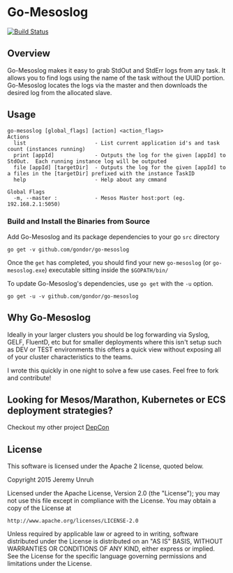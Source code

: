 # Go-Mesoslog

[![Build Status](https://travis-ci.org/gondor/go-mesoslog.svg)](https://travis-ci.org/gondor/go-mesoslog)

## Overview

Go-Mesoslog makes it easy to grab StdOut and StdErr logs from any task.  It allows you to find logs using the name of the task without the UUID portion.  Go-Mesoslog locates the logs via the master and then downloads the desired log from the allocated slave.

## Usage

```
go-mesoslog [global_flags] [action] <action_flags>
Actions
  list                      - List current application id's and task count (instances running)
  print [appId]             - Outputs the log for the given [appId] to StdOut.  Each running instance log will be outputed
  file [appId] [targetDir]  - Outputs the log for the given [appId] to a files in the [targetDir] prefixed with the instance TaskID
  help                      - Help about any cmmand

Global Flags
  -m, --master :            - Mesos Master host:port (eg. 192.168.2.1:5050)
```

### Build and Install the Binaries from Source

Add Go-Mesoslog and its package dependencies to your go `src` directory

    go get -v github.com/gondor/go-mesoslog

Once the `get` has completed, you should find your new `go-mesoslog` (or `go-mesoslog.exe`) executable sitting inside the `$GOPATH/bin/`

To update Go-Mesoslog's dependencies, use `go get` with the `-u` option.

    go get -u -v github.com/gondor/go-mesoslog

## Why Go-Mesoslog

Ideally in your larger clusters you should be log forwarding via Syslog, GELF, FluentD, etc but for smaller deployments where this isn't setup such as DEV or TEST environments this offers a quick view without exposing all of your cluster characteristics to the teams.

I wrote this quickly in one night to solve a few use cases.  Feel free to fork and contribute!

## Looking for Mesos/Marathon, Kubernetes or ECS deployment strategies?

Checkout my other project [DepCon](https://github.com/gondor/depcon)

## License

This software is licensed under the Apache 2 license, quoted below.

Copyright 2015 Jeremy Unruh

Licensed under the Apache License, Version 2.0 (the "License"); you may not
use this file except in compliance with the License. You may obtain a copy of
the License at

    http://www.apache.org/licenses/LICENSE-2.0

Unless required by applicable law or agreed to in writing, software
distributed under the License is distributed on an "AS IS" BASIS, WITHOUT
WARRANTIES OR CONDITIONS OF ANY KIND, either express or implied. See the
License for the specific language governing permissions and limitations under
the License.